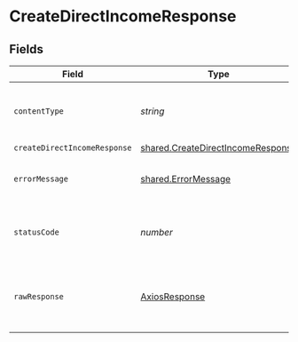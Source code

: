 # CreateDirectIncomeResponse


## Fields

| Field                                                                                  | Type                                                                                   | Required                                                                               | Description                                                                            |
| -------------------------------------------------------------------------------------- | -------------------------------------------------------------------------------------- | -------------------------------------------------------------------------------------- | -------------------------------------------------------------------------------------- |
| `contentType`                                                                          | *string*                                                                               | :heavy_check_mark:                                                                     | HTTP response content type for this operation                                          |
| `createDirectIncomeResponse`                                                           | [shared.CreateDirectIncomeResponse](../../models/shared/createdirectincomeresponse.md) | :heavy_minus_sign:                                                                     | Success                                                                                |
| `errorMessage`                                                                         | [shared.ErrorMessage](../../models/shared/errormessage.md)                             | :heavy_minus_sign:                                                                     | The request made is not valid.                                                         |
| `statusCode`                                                                           | *number*                                                                               | :heavy_check_mark:                                                                     | HTTP response status code for this operation                                           |
| `rawResponse`                                                                          | [AxiosResponse](https://axios-http.com/docs/res_schema)                                | :heavy_minus_sign:                                                                     | Raw HTTP response; suitable for custom response parsing                                |